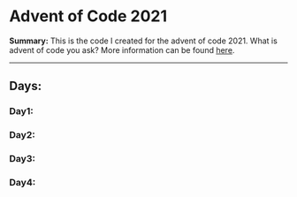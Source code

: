 # Advent of Code 2021

**Summary:** This is the code I created for the advent of code 2021. What is advent of code you ask? More information can be found [here](https://adventofcode.com/2021/about).

---
## Days:


### Day1:


### Day2:


### Day3:


### Day4: